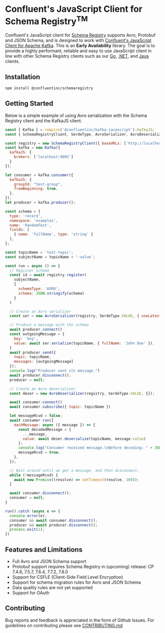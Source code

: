 Confluent's JavaScript Client for Schema Registry<sup>TM</sup>
=====================================================

Confluent's JavaScript client for [Schema Registry](https://docs.confluent.io/cloud/current/sr/index.html) supports Avro, Protobuf and JSON Schema, and is designed to work with
[Confluent's JavaScript Client for Apache Kafka](https://www.npmjs.com/package/@confluentinc/kafka-javascript). This is an **Early Availability** library.
The goal is to provide a highly performant, reliable and easy to use JavaScript client in line with other Schema Registry clients
such as our [Go](https://github.com/confluentinc/confluent-kafka-go), [.NET](https://github.com/confluentinc/confluent-kafka-dotnet),
and [Java](https://github.com/confluentinc/schema-registry) clients.

## Installation
```bash
npm install @confluentinc/schemaregistry
```

## Getting Started
Below is a simple example of using Avro serialization with the Schema Registry client and the KafkaJS client.
```javascript
const { Kafka } = require('@confluentinc/kafka-javascript').KafkaJS;
const { SchemaRegistryClient, SerdeType, AvroSerializer, AvroDeserializer} = require('@confluentinc/schemaregistry');

const registry = new SchemaRegistryClient({ baseURLs: ['http://localhost:8081'] })
const kafka = new Kafka({
  kafkaJS: {
    brokers: ['localhost:9092']
  }
});

let consumer = kafka.consumer({
  kafkaJS: {
    groupId: "test-group",
    fromBeginning: true,
  },
});
let producer = kafka.producer();

const schema = {
  type: 'record',
  namespace: 'examples',
  name: 'RandomTest',
  fields: [
    { name: 'fullName', type: 'string' }
  ],
};

const topicName = 'test-topic';
const subjectName = topicName + '-value';

const run = async () => {
  // Register schema
  const id = await registry.register(
    subjectName,
    {
      schemaType: 'AVRO',
      schema: JSON.stringify(schema)
    }
  )

  // Create an Avro serializer
  const ser = new AvroSerializer(registry, SerdeType.VALUE, { useLatestVersion: true });

  // Produce a message with the schema
  await producer.connect()
  const outgoingMessage = {
    key: 'key',
    value: await ser.serialize(topicName, { fullName: 'John Doe' }),
  }
  await producer.send({
    topic: topicName,
    messages: [outgoingMessage]
  });
  console.log("Producer sent its message.")
  await producer.disconnect();
  producer = null;

  // Create an Avro deserializer
  const deser = new AvroDeserializer(registry, SerdeType.VALUE, {});

  await consumer.connect()
  await consumer.subscribe({ topic: topicName })

  let messageRcvd = false;
  await consumer.run({
    eachMessage: async ({ message }) => {
      const decodedMessage = {
        ...message,
        value: await deser.deserialize(topicName, message.value)
      };
      console.log("Consumer received message.\nBefore decoding: " + JSON.stringify(message) + "\nAfter decoding: " + JSON.stringify(decodedMessage));
      messageRcvd = true;
    },
  });

  // Wait around until we get a message, and then disconnect.
  while (!messageRcvd) {
    await new Promise((resolve) => setTimeout(resolve, 100));
  }

  await consumer.disconnect();
  consumer = null;
}

run().catch (async e => {
  console.error(e);
  consumer && await consumer.disconnect();
  producer && await producer.disconnect();
  process.exit(1);
})
```

## Features and Limitations
- Full Avro and JSON Schema support
- Protobuf support requires Schema Registry in (upcoming) release: CP 7.4.8, 7.5.7, 7.6.4, 7.7.2, 7.8.0
- Support for CSFLE (Client-Side Field Level Encryption)
- Support for schema migration rules for Avro and JSON Schema
- Data quality rules are not yet supported
- Support for OAuth

## Contributing

Bug reports and feedback is appreciated in the form of Github Issues.
For guidelines on contributing please see [CONTRIBUTING.md](CONTRIBUTING.md)
